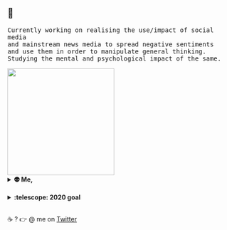 
## 👋

<samp> Currently working on realising the use/impact of social media <br> and 
mainstream news media to spread negative sentiments <br> and use them in
order to manipulate general thinking. <br>
Studying the mental and psychological impact of the same. </samp>


<!--
**apoorvkhare07/apoorvkhare07** is a ✨ _special_ ✨ repository because its `README.md` (this file) appears on your GitHub profile.

Here are some ideas to get you started:

🔭 I’m currently working on ...
🌱 I’m currently learning ...
👯 I’m looking to collaborate on ...
- 🤔 I’m looking for help with ...
- 💬 Ask me about ...
- 📫 How to reach me: ...
- 😄 Pronouns: ...
- ⚡ Fun fact: ...
-->

<img src="https://i.imgur.com/kdKhgx6.gif" width="240px" align="center">
<br>
<details>
  <summary><b>👽 Me, </b></summary> <br>
🎓 Final year undergrad at IIT Roorkee <br>
🖥️ Self-taught Full stack developer <br>
👾 likes contributing to open source <br>
✈️  want to travel the world<br>
🎥 loves to watch and make movies<br>
☕  needs tea <br>
🍺 also needs beer <br>
🎨 sometimes plays around with pixels <br>
</details>
<br>
<details>
  <summary><b>:telescope: 2020 goal</b></summary> <br>
  I aim to create a beautiful corner of the web free of ads, sponsored posts, and the rest of the annoying noise we're so accustomed to seeing on the internet these  days.
</details> <br>

:coffee: ? :point_right: @ me on <a href="https://twitter.com/Apoorvkhare12">Twitter</a>
